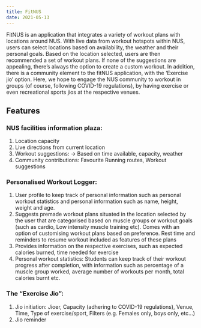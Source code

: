 ```yaml
---
title: FitNUS
date: 2021-05-13
---
```


FitNUS is an application that integrates a variety of workout plans with locations around NUS. With live data from workout hotspots within NUS, users can select locations based on availability, the weather and their personal goals. 
Based on the location selected, users are then recommended a set of workout plans. If none of the suggestions are appealing, there’s always the option to create a custom workout. 
In addition, there is a community element to the fitNUS application, with the ‘Exercise jio’ option. Here, we hope to engage the NUS community to workout in groups (of course, following COVID-19 regulations), by having exercise or even recreational sports jios at the respective venues.

## Features

### NUS facilities information plaza:
1. Location capacity
1. Live directions from current location
1. Workout suggestions: -> Based on time available, capacity, weather
1. Community contributions: Favourite Running routes, Workout suggestions

### Personalised Workout Logger: 
1. User profile to keep track of personal information such as personal workout statistics  and personal information such as name, height, weight and age.
1. Suggests premade workout plans situated in the location selected by the user that are categorised based on muscle groups or workout goals (such as cardio, Low intensity muscle training etc). Comes with an option of customising workout plans based on preference. Rest time and reminders to resume workout included as features of these plans
1. Provides information on the respective exercises, such as expected calories burned, time needed for exercise
1. Personal workout statistics: Students can keep track of their workout progress after completion, with information such as percentage of a muscle group worked, average number of workouts per month, total calories burnt etc.

### The “Exercise Jio”:
1. Jio initiation: Jioer, Capacity (adhering to COVID-19 regulations), Venue, Time, Type of exercise/sport, Filters (e.g. Females only, boys only, etc...)
1. Jio reminder

